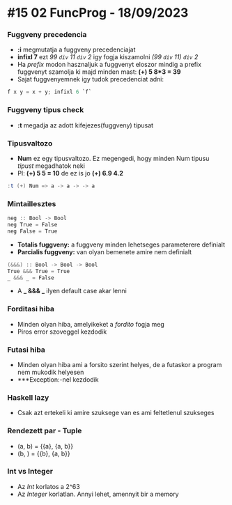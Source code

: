 # #15 02 FuncProg - 18/09/2023

### Fuggveny precedencia
 - **:i** megmutatja a fuggveny precedenciajat
 - **infixl 7** ezt *99 `div` 11 `div` 2* igy fogja kiszamolni *(99 `div` 11) `div` 2*
 - Ha *prefix* modon hasznaljuk a fuggvenyt eloszor mindig a prefix fuggvenyt szamolja ki majd minden mast: **(+) 5 8*3 = 39**
 - Sajat fuggvenyemnek igy tudok precedenciat adni:
``` Java
f x y = x + y; infixl 6 `f`
```

### Fuggveny tipus check
 - **:t** megadja az adott kifejezes(fuggveny) tipusat

### Tipusvaltozo
 - **Num** ez egy tipusvaltozo. Ez megengedi, hogy minden Num tipusu *tipust* megadhatok neki
 - Pl: **(+) 5 5 = 10** de ez is jo **(+) 6.9 4.2**
``` Java
:t (+) Num => a -> a -> -> a
```

### Mintaillesztes
``` Java
neg :: Bool -> Bool
neg True = False
neg False = True
```
 - **Totalis fuggveny:** a fuggveny minden lehetseges parameterere definialt
 - **Parcialis fuggveny:** van olyan bemenete amire nem definialt

``` Java
(&&&) :: Bool -> Bool -> Bool
True &&& True = True
_ &&& _ = False
```
 - A **_ &&& _** ilyen default case akar lenni

### Forditasi hiba
 - Minden olyan hiba, amelyikeket a *fordito* fogja meg
 - Piros error szoveggel kezdodik

### Futasi hiba
 - Minden olyan hiba ami a forsito szerint helyes, de a futaskor a program nem mukodik helyesen
 - ***Exception:-nel kezdodik

### Haskell lazy
 - Csak azt ertekeli ki amire szuksege van es ami feltetlenul szukseges

### Rendezett par - Tuple
 - (a, b) = {{a}, {a, b}}
 - (b, ) = {{b}, {a, b}}

### Int vs Integer
 - Az *Int* korlatos a 2^63
 - Az *Integer* korlatlan. Annyi lehet, amennyit bir a memory